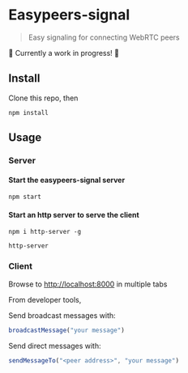 # Easypeers-signal
> Easy signaling for connecting WebRTC peers

:construction: Currently a work in progress! :construction:

## Install
Clone this repo, then

```
npm install
```

## Usage
### Server
#### Start the easypeers-signal server
```
npm start
```

#### Start an http server to serve the client
```
npm i http-server -g
```

```
http-server
```

### Client
Browse to [http://localhost:8000](http://localhost:8000) in multiple tabs

From developer tools,

Send broadcast messages with:
```js
broadcastMessage("your message")
```

Send direct messages with:
```js
sendMessageTo("<peer address>", "your message")
```